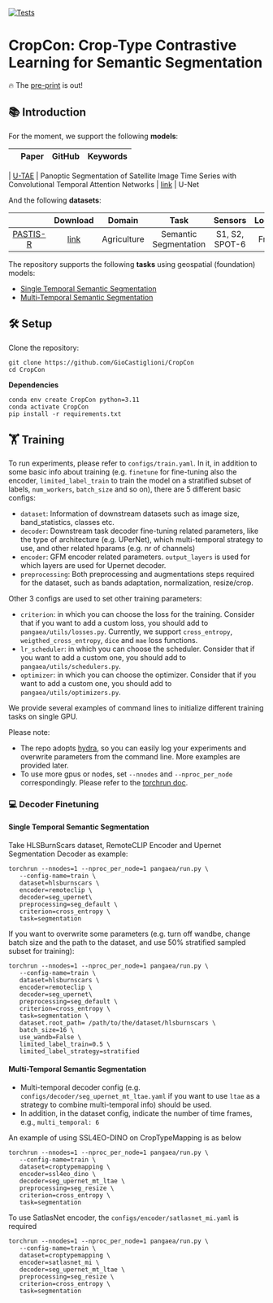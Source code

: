 [![Tests](https://github.com/yurujaja/geofm-bench/actions/workflows/python-test.yml/badge.svg)](https://github.com/yurujaja/geofm-bench/actions/workflows/python-test.yml)

# CropCon: Crop-Type Contrastive Learning for Semantic Segmentation

🔥 The [pre-print](https://arxiv.org/abs/2412.04204) is out!

## 📚 Introduction


For the moment, we support the following **models**:

|             | Paper | GitHub | Keywords |
|:-----------:|:-----:|:------:|:--------:|

|  [U-TAE](https://arxiv.org/abs/2107.07933) | Panoptic Segmentation of Satellite Image Time Series with Convolutional Temporal Attention Networks    | [link](https://github.com/VSainteuf/utae-paps) | U-Net


And the following **datasets**:

|                     | Download | Domain | Task | Sensors | Location |
|:-------------------:|:--------:|:------:|:----:|:-------:|:--------:|
|        [PASTIS-R](https://arxiv.org/abs/2404.08351)       |    [link](https://huggingface.co/datasets/IGNF/PASTIS-HD)       |   Agriculture     |  Semantic Segmentation    |    S1, S2, SPOT-6  | France   |

The repository supports the following **tasks** using geospatial (foundation) models:
 - [Single Temporal Semantic Segmentation](#single-temporal-semantic-segmentation)
 - [Multi-Temporal Semantic Segmentation](#multi-temporal-semantic-segmentation)

## 🛠️ Setup
Clone the repository:
```
git clone https://github.com/GioCastiglioni/CropCon
cd CropCon
```

**Dependencies**

```
conda env create CropCon python=3.11
conda activate CropCon
pip install -r requirements.txt
```

## 🏋️ Training

To run experiments, please refer to `configs/train.yaml`. In it, in addition to some basic info about training (e.g. `finetune` for fine-tuning also the encoder, `limited_label_train` to train the model on a stratified subset of labels, `num_workers`, `batch_size` and so on), there are 5 different basic configs:
- `dataset`: Information of downstream datasets such as image size, band_statistics, classes etc.
- `decoder`: Downstream task decoder fine-tuning related parameters, like the type of architecture (e.g. UPerNet), which multi-temporal strategy to use, and other related hparams (e.g. nr of channels)
- `encoder`: GFM encoder related parameters. `output_layers` is used for which layers are used for Upernet decoder.  
- `preprocessing`: Both preprocessing and augmentations steps required for the dataset, such as bands adaptation, normalization, resize/crop.


Other 3 configs are used to set other training parameters:
- `criterion`: in which you can choose the loss for the training. Consider that if you want to add a custom loss, you should add to `pangaea/utils/losses.py`. Currently, we support `cross_entropy`, `weigthed_cross_entropy`, `dice` and `mae` loss functions.
- `lr_scheduler`: in which you can choose the scheduler. Consider that if you want to add a custom one, you should add to `pangaea/utils/schedulers.py`. 
- `optimizer`: in which you can choose the optimizer. Consider that if you want to add a custom one, you should add to `pangaea/utils/optimizers.py`.


We provide several examples of command lines to initialize different training tasks on single GPU.

Please note:
 - The repo adopts [hydra](https://github.com/facebookresearch/hydra), so you can easily log your experiments and overwrite parameters from the command line. More examples are provided later.
 - To use more gpus or nodes, set `--nnodes` and `--nproc_per_node` correspondingly. Please refer to the [torchrun doc](https://pytorch.org/docs/stable/elastic/run.html).

### 💻 Decoder Finetuning
#### Single Temporal Semantic Segmentation

Take HLSBurnScars dataset, RemoteCLIP Encoder and Upernet Segmentation Decoder as example:
```
torchrun --nnodes=1 --nproc_per_node=1 pangaea/run.py \
   --config-name=train \
   dataset=hlsburnscars \
   encoder=remoteclip \
   decoder=seg_upernet\
   preprocessing=seg_default \
   criterion=cross_entropy \
   task=segmentation
```

If you want to overwrite some parameters (e.g. turn off wandbe, change batch size and the path to the dataset, and use 50% stratified sampled subset for training):
```
torchrun --nnodes=1 --nproc_per_node=1 pangaea/run.py \
   --config-name=train \
   dataset=hlsburnscars \
   encoder=remoteclip \
   decoder=seg_upernet\
   preprocessing=seg_default \
   criterion=cross_entropy \
   task=segmentation \
   dataset.root_path= /path/to/the/dataset/hlsburnscars \
   batch_size=16 \
   use_wandb=False \
   limited_label_train=0.5 \
   limited_label_strategy=stratified
```

#### Multi-Temporal Semantic Segmentation
- Multi-temporal decoder config (e.g. `configs/decoder/seg_upernet_mt_ltae.yaml` if you want to use `ltae` as a strategy to combine multi-temporal info) should be used. 
- In addition, in the dataset config, indicate the number of time frames, e.g., `multi_temporal: 6`

An example of using SSL4EO-DINO on CropTypeMapping is as below
```
torchrun --nnodes=1 --nproc_per_node=1 pangaea/run.py \
   --config-name=train \
   dataset=croptypemapping \
   encoder=ssl4eo_dino \
   decoder=seg_upernet_mt_ltae \
   preprocessing=seg_resize \
   criterion=cross_entropy \
   task=segmentation
```

To use SatlasNet encoder, the `configs/encoder/satlasnet_mi.yaml` is required
```
torchrun --nnodes=1 --nproc_per_node=1 pangaea/run.py \
   --config-name=train \
   dataset=croptypemapping \
   encoder=satlasnet_mi \
   decoder=seg_upernet_mt_ltae \
   preprocessing=seg_resize \
   criterion=cross_entropy \
   task=segmentation
```
